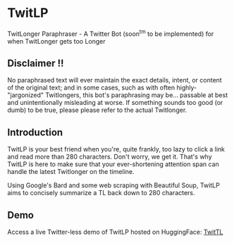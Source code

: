 # TwitLP
TwitLonger Paraphraser - A Twitter Bot (soon<sup>tm</sup> to be implemented) for when TwitLonger gets too Longer

## Disclaimer ‼️
No paraphrased text will ever maintain the exact details, intent, or content of the original text; and in some cases, such as with often highly-"jargonized" Twitlongers, this bot's paraphrasing may be... passable at best and unintentionally misleading at worse. If something sounds too good (or dumb) to be true, please please refer to the actual Twitlonger. 

## Introduction
TwitLP is your best friend when you're, quite frankly, too lazy to click a link and read more than 280 characters. Don't worry, we get it. That's why TwitLP is here to make sure that your ever-shortening attention span can handle the latest Twitlonger on the timeline.

Using Google's Bard and some web scraping with Beautiful Soup, TwitLP aims to concisely summarize a TL back down to 280 characters.

## Demo
Access a live Twitter-less demo of TwitLP hosted on HuggingFace: [TwitTL](https://huggingface.co/spaces/hamlegs/TwitTL)

